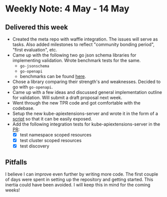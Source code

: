# Weekly Note: 4 May - 14 May

## Delivered this week

- Created the meta repo with waffle integration. The issues will serve as tasks. Also added milestones to reflect "community bonding period", "first evaluation", etc.
- Came up with the following two go json schema libraries for implementing validation. Wrote benchmark tests for the same.
    - `go-jsonschema`
    - `go-openapi`
    - benchmarks can be found [here](https://github.com/nikhita/gsoc-meta-k8s/issues/1).
- Chose a library comparing their strength's and weaknesses. Decided to go with `go-openapi`.
- Came up with a few ideas and discussed general implementation outline for validation. Will submit a draft proposal next week.
- Went through the new TPR code and got comfortable with the codebase.
- Setup the new kube-apiextensions-server and wrote it in the form of a [script](https://github.com/nikhita/gsoc-meta-k8s/blob/master/notes/set-kube-apiextensions-server.sh) so that it can be easily exposed.
- Add the following integration tests for kube-apiextensions-server in the [PR](https://github.com/kubernetes/kubernetes/pull/45721):
    - [x] test namespace scoped resources
    - [x] test cluster scoped resources
    - [x] test discovery

## Pitfalls

I believe I can improve even further by writing more code. The first couple of days were spent in setting up the repository and getting started. This inertia could have been avoided. I will keep this in mind for the coming weeks!
